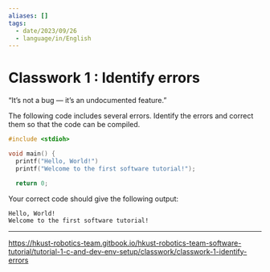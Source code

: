 ```yaml
---
aliases: []
tags:
  - date/2023/09/26
  - language/in/English
---
```


# Classwork 1 : Identify errors

“It’s not a bug — it’s an undocumented feature.”

The following code includes several errors. Identify the errors and correct them so that the code can be compiled.

```C
#include <stdioh>

void main() {
  printf("Hello, World!")
  printf("Welcome to the first software tutorial!");

  return 0;
```

Your correct code should give the following output:

```console
Hello, World!
Welcome to the first software tutorial!
```

---

<https://hkust-robotics-team.gitbook.io/hkust-robotics-team-software-tutorial/tutorial-1-c-and-dev-env-setup/classwork/classwork-1-identify-errors>
